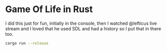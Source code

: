 # Game Of Life in Rust

I did this just for fun, initially in the console, then I watched @lefticus live stream and I loved that he used SDL and had a history so I put that in there too. 

```bash
cargo run --release
```
